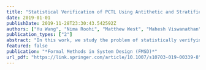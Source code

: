 ```yaml
---
title: "Statistical Verification of PCTL Using Antithetic and Stratified Samples"
date: 2019-01-01
publishDate: 2019-11-28T23:30:43.542592Z
authors: ["Yu Wang", "Nima Roohi", "Matthew West", "Mahesh Viswanathan", "Geir E. Dullerud"]
publication_types: ["2"]
abstract: "In this work, we study the problem of statistically verifying Probabilistic Computation Tree Logic (PCTL) formulas on discrete-time Markov chains (DTMCs) with stratified and antithetic samples. We show that by properly choosing the representation of the DTMCs, semantically negatively correlated samples can be generated for a fraction of PCTL formulas via the stratified or antithetic sampling techniques. Using stratified or antithetic samples, we propose statistical verification algorithms with asymptotic correctness guarantees based on sequential probability ratio tests, and show that these algorithms are more sample-efficient than the algorithms using independent Monte Carlo sampling. Finally, the efficiency of the statistical verification algorithm with stratified and antithetic samples is demonstrated by numerical experiments on several benchmarks."
featured: false
publication: "*Formal Methods in System Design (FMSD)*"
url_pdf: "https://link.springer.com/article/10.1007/s10703-019-00339-8"
---
```


